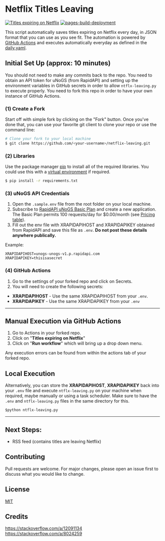 # Netflix Titles Leaving
[![Titles expiring on Netflix](https://github.com/gioxx/netflix-leaving/actions/workflows/daily.yml/badge.svg)](https://github.com/gioxx/netflix-leaving/actions/workflows/daily.yml) [![pages-build-deployment](https://github.com/gioxx/netflix-leaving/actions/workflows/pages/pages-build-deployment/badge.svg)](https://github.com/gioxx/netflix-leaving/actions/workflows/pages/pages-build-deployment)

This script automatically saves titles expiring on Netflix every day, in JSON format that you can use as you see fit. The automation is powered by [GitHub Actions](https://docs.github.com/en/actions) and executes automatically everyday as defined in the [daily.yaml](/.github/workflows/daily.yaml).

## Initial Set Up (approx: 10 minutes)
You should not need to make any commits back to the repo. You need to obtain an API token for  uNoGS (from RapidAPI) and setting up the environment variables in GitHub secrets in order to allow `ntflx-leaving.py` to execute properly. You need to fork this repo in order to have your own instance of GitHub Actions.

### (1) Create a Fork
Start off with simple fork by clicking on the "Fork" button. Once you've done that, you can use your favorite git client to clone your repo or use the command line:
```bash
# Clone your fork to your local machine
$ git clone https://github.com/<your-username>/netflix-leaving.git
```

### (2) Libraries
Use the package manager [pip](https://pip.pypa.io/en/stable/) to install all of the required libraries. You could use this with a [virtual environment](https://docs.python.org/3/library/venv.html) if required.
```bash
$ pip install -r requirements.txt
```

### (3) uNoGS API Credentials
1. Open the `.sample.env` file from the root folder on your local machine.
2. Subscribe to [RapidAPI uNoGS Basic Plan](https://rapidapi.com/unogs/api/unogs/) and create a new application. The Basic Plan permits 100 requests/day for $0.00/month (see [Pricing table](https://rapidapi.com/unogs/api/unogs/pricing)).
3. Fill out the env file with XRAPIDAPIHOST and XRAPIDAPIKEY obtained from RapidAPI and save this file as `.env`. **Do not post these details anywhere publically.**

Example:
```
XRAPIDAPIHOST=unogs-unogs-v1.p.rapidapi.com
XRAPIDAPIKEY=thisisasecret
```

### (4) GitHub Actions
1. Go to the settings of your forked repo and click on Secrets.
2. You will need to create the following secrets:
  *  **XRAPIDAPIHOST** - Use the same XRAPIDAPIHOST from your `.env`.
  *  **XRAPIDAPIKEY** - Use the same XRAPIDAPIKEY from your `.env`

---

## Manual Execution via GitHub Actions
1. Go to Actions in your forked repo.
2. Click on "**Titles expiring on Netflix**"
3. Click on "**Run workflow**" which will bring up a drop down menu.

Any execution errors can be found from within the actions tab of your forked repo.

## Local Execution
Alternatively, you can store the **XRAPIDAPIHOST**, **XRAPIDAPIKEY** back into your `.env` file and execute `ntflx-leaving.py` on your machine when required, maybe manually or using a task scheduler. Make sure to have the `.env` and `ntflx-leaving.py` files in the same directory for this.

 ```
$python ntflx-leaving.py
```
---

## Next Steps:
 - RSS feed (contains titles are leaving Netflix)

## Contributing
Pull requests are welcome. For major changes, please open an issue first to discuss what you would like to change.

## License
[MIT](/LICENSE)

## Credits
https://stackoverflow.com/a/12091134  
https://stackoverflow.com/a/8024259
